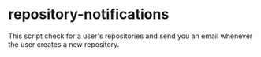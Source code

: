 # repository-notifications
This script check for a user's repositories and send you an email whenever the user creates a new repository.

